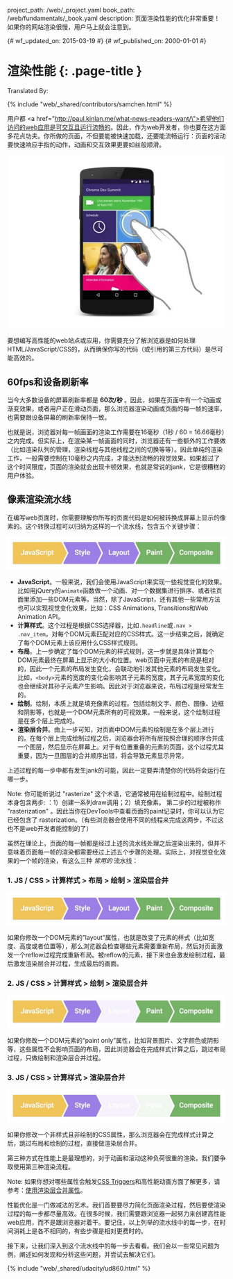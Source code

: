 project_path: /web/_project.yaml
book_path: /web/fundamentals/_book.yaml
description: 页面渲染性能的优化非常重要！如果你的网站渲染很慢，用户马上就会注意到。

{# wf_updated_on: 2015-03-19 #}
{# wf_published_on: 2000-01-01 #}

# 渲染性能 {: .page-title }



Translated By: 

{% include "web/_shared/contributors/samchen.html" %}


用户都 <a href=\"http://paul.kinlan.me/what-news-readers-want/\">希望他们访问的web应用是可交互且运行流畅的</a>。因此，作为web开发者，你也要在这方面多花点功夫。你所做的页面，不但要能被快速加载，还要能流畅运行：页面的滚动要快速响应手指的动作，动画和交互效果更要如丝般顺滑。

<img src="images/intro/response.jpg" class="center" alt="User interacting with a website.">

要想编写高性能的web站点或应用，你需要充分了解浏览器是如何处理HTML/JavaScript/CSS的，从而确保你写的代码（或引用的第三方代码）是尽可能高效的。

## 60fps和设备刷新率

当今大多数设备的屏幕刷新率都是 **60次/秒** 。因此，如果在页面中有一个动画或渐变效果，或者用户正在滑动页面，那么浏览器渲染动画或页面的每一帧的速率，也需要跟设备屏幕的刷新率保持一致。

也就是说，浏览器对每一帧画面的渲染工作需要在16毫秒（1秒 / 60 = 16.66毫秒）之内完成。但实际上，在渲染某一帧画面的同时，浏览器还有一些额外的工作要做（比如渲染队列的管理，渲染线程与其他线程之间的切换等等）。因此单纯的渲染工作，一般需要控制在10毫秒之内完成，才能达到流畅的视觉效果。如果超过了这个时间限度，页面的渲染就会出现卡顿效果，也就是常说的jank，它是很糟糕的用户体验。

## 像素渲染流水线
在编写web页面时，你需要理解你所写的页面代码是如何被转换成屏幕上显示的像素的。这个转换过程可以归纳为这样的一个流水线，包含五个关键步骤：

<img src="images/intro/frame-full.jpg" class="center" alt="The full pixel pipeline">

* **JavaScript**。一般来说，我们会使用JavaScript来实现一些视觉变化的效果。比如用jQuery的`animate`函数做一个动画、对一个数据集进行排序、或者往页面里添加一些DOM元素等。当然，除了JavaScript，还有其他一些常用方法也可以实现视觉变化效果，比如：CSS Animations, Transitions和Web Animation API。
* **计算样式**。这个过程是根据CSS选择器，比如`.headline`或`.nav > .nav_item`，对每个DOM元素匹配对应的CSS样式。这一步结束之后，就确定了每个DOM元素上该应用什么CSS样式规则。
* **布局**。上一步确定了每个DOM元素的样式规则，这一步就是具体计算每个DOM元素最终在屏幕上显示的大小和位置。web页面中元素的布局是相对的，因此一个元素的布局发生变化，会联动地引发其他元素的布局发生变化。比如，`<body>`元素的宽度的变化会影响其子元素的宽度，其子元素宽度的变化也会继续对其孙子元素产生影响。因此对于浏览器来说，布局过程是经常发生的。
* **绘制**。绘制，本质上就是填充像素的过程。包括绘制文字、颜色、图像、边框和阴影等，也就是一个DOM元素所有的可视效果。一般来说，这个绘制过程是在多个层上完成的。
* **渲染层合并**。由上一步可知，对页面中DOM元素的绘制是在多个层上进行的。在每个层上完成绘制过程之后，浏览器会将所有层按照合理的顺序合并成一个图层，然后显示在屏幕上。对于有位置重叠的元素的页面，这个过程尤其重要，因为一旦图层的合并顺序出错，将会导致元素显示异常。

上述过程的每一步中都有发生jank的可能，因此一定要弄清楚你的代码将会运行在哪一步。

Note: 你可能听说过 "rasterize" 这个术语，它通常被用在绘制过程中。绘制过程本身包含两步: ：1）创建一系列draw调用；2）填充像素。
第二步的过程被称作 "rasterization" 。因此当你在DevTools中查看页面的paint记录时，你可以认为它已经包含了 rasterization。（有些浏览器会使用不同的线程来完成这两步，不过这也不是web开发者能控制的了）

虽然在理论上，页面的每一帧都是经过上述的流水线处理之后渲染出来的，但并不意味着页面每一帧的渲染都需要经过上述五个步骤的处理。实际上，对视觉变化效果的一个帧的渲染，有这么三种 _常用的_ 流水线：

### 1. JS / CSS > 计算样式 > 布局 > 绘制 > 渲染层合并

<img src="images/intro/frame-full.jpg" class="center" alt="The full pixel pipeline">

如果你修改一个DOM元素的”layout”属性，也就是改变了元素的样式（比如宽度、高度或者位置等），那么浏览器会检查哪些元素需要重新布局，然后对页面激发一个reflow过程完成重新布局。被reflow的元素，接下来也会激发绘制过程，最后激发渲染层合并过程，生成最后的画面。

### 2. JS / CSS > 计算样式 > 绘制 > 渲染层合并

<img src="images/intro/frame-no-layout.jpg" class="center" alt="The  pixel pipeline without layout.">

如果你修改一个DOM元素的“paint only”属性，比如背景图片、文字颜色或阴影等，这些属性不会影响页面的布局，因此浏览器会在完成样式计算之后，跳过布局过程，只做绘制和渲染层合并过程。

### 3. JS / CSS > 计算样式 > 渲染层合并

<img src="images/intro/frame-no-layout-paint.jpg" class="center" alt="The pixel pipeline without layout or paint.">

如果你修改一个非样式且非绘制的CSS属性，那么浏览器会在完成样式计算之后，跳过布局和绘制的过程，直接做渲染层合并。

第三种方式在性能上是最理想的，对于动画和滚动这种负荷很重的渲染，我们要争取使用第三种渲染流程。

Note: 如果你想对哪些属性会触发<a href="http://csstriggers.com">CSS Triggers</a>和高性能动画方面了解更多，请参考：<a href="stick-to-compositor-only-properties-and-manage-layer-count">使用渲染层合并属性</a>。

性能优化是一门做减法的艺术。我们首要要尽力简化页面渲染过程，然后要使渲染过程的每一步都尽量高效。在很多时候，我们需要跟浏览器一起努力来创建高性能web应用，而不是跟浏览器对着干。要记住，以上列举的流水线中的每一步，在时间消耗上是各不相同的，有些步骤是相对更费时的。

接下来，让我们深入到这个流水线中的每一步去看看。我们会以一些常见问题为例，阐述如何发现和分析这些问题，并尝试去解决它们。


{% include "web/_shared/udacity/ud860.html" %}



